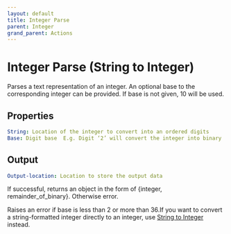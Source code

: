 ```yaml
---
layout: default
title: Integer Parse
parent: Integer
grand_parent: Actions
---
```

# Integer Parse (String to Integer)
Parses a text representation of an integer. An optional base to the corresponding integer can be provided. If base is not given, 10 will be used.

## Properties
```yaml
String: Location of the integer to convert into an ordered digits
Base: Digit base  E.g. Digit ‘2’ will convert the integer into binary
```

## Output
```yaml
Output-location: Location to store the output data
```

If successful, returns an object in the form of {integer, remainder_of_binary}. Otherwise error.

Raises an error if base is less than 2 or more than 36.If you want to convert a string-formatted integer directly to an integer, use [String to Integer](https://docs.apiautoflow.com/docs/string/to-integer) instead.
